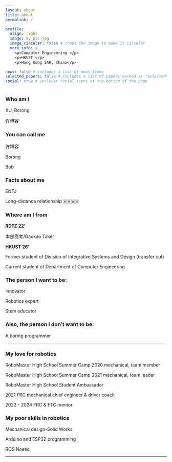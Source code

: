 ```yaml
---
layout: about
title: about
permalink: /

profile:
  align: right
  image: my_pic.jpg
  image_circular: false # crops the image to make it circular
  more_info: >
    <p>Computer Engineering </p>
    <p>HKUST </p>
    <p>Hong Kong SAR, China</p>

news: false # includes a list of news items
selected_papers: false # includes a list of papers marked as "selected={true}"
social: true # includes social icons at the bottom of the page
---
```

### Who am I

XU, Borong

许博容

### You can call me

许博容

Borong

Bob

### Facts about me

ENTJ

Long-distance relationship 🇭🇰🇦🇺

### Where am I from

**RDFZ 22’**

本部高考/Gaokao Taker

**HKUST 26’**

Former student of Division of Integrative Systems and Design (transfer out)

Current student of Department of Computer Engineering

### The person I want to be:

Innovator

Robotics expert

Stem educator

### Also, the person I don’t want to be:

A boring programmer

---

### My love for robotics

RoboMaster High School Summer Camp 2020 mechanical, team member

RoboMaster High School Summer Camp 2021 mechanical, team leader

RoboMaster High School Student Ambassador

2021 FRC mechanical chief engineer & driver coach

2022 - 2024 FRC & FTC mentor

### My poor skills in robotics

Mechanical design-Solid Works

Arduino and ESP32 programming

ROS Noetic

---
